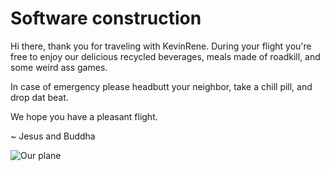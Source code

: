 # Software construction

Hi there, thank you for traveling with KevinRene. During your flight you're free to enjoy our delicious recycled beverages, meals made of roadkill, and some weird ass games.

In case of emergency please headbutt your neighbor, take a chill pill, and drop dat beat.

We hope you have a pleasant flight.

~ Jesus and Buddha

![Our plane](http://www.studentsoftheworld.info/sites/misc/img/28740_weird-plane[1].jpg)